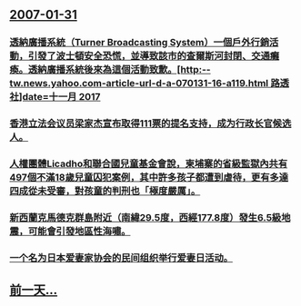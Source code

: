 ## [2007-01-31](/zh/news/2007/01/31/index.md)

### [透納廣播系統（Turner Broadcasting System）一個戶外行銷活動，引發了波士頓安全恐慌，並導致該市的查爾斯河封閉、交通癱瘓。透納廣播系統後來為這個活動致歉。[http:--tw.news.yahoo.com-article-url-d-a-070131-16-a119.html 路透社]date=十一月 2017 ](/zh/news/2007/01/31/透納廣播系統-Turner-Broadcasting-System-一個戶外行銷活動-引發了波士頓安全恐慌-並導致該市的.md)
### [香港立法会议员梁家杰宣布取得111票的提名支持，成为行政长官候选人。](/zh/news/2007/01/31/香港立法会议员梁家杰宣布取得111票的提名支持-成为行政长官候选人.md)
### [人權團體Licadho和聯合國兒童基金會說，柬埔寨的省級監獄內共有497個不滿18歲兒童囚犯案例，其中許多孩子都遭到虐待，更有多達四成從未受審，對孩童的判刑也「極度嚴厲」。](/zh/news/2007/01/31/人權團體Licadho和聯合國兒童基金會說-柬埔寨的省級監獄內共有497個不滿18歲兒童囚犯案例-其中許多孩子都遭到虐待.md)
### [新西蘭克馬德克群島附近（南緯29.5度，西經177.8度）發生6.5級地震，可能會引發地區性海嘯。](/zh/news/2007/01/31/新西蘭克馬德克群島附近-南緯295度-西經1778度-發生65級地震-可能會引發地區性海嘯.md)
### [一个名为日本爱妻家协会的民间组织举行爱妻日活动。](/zh/news/2007/01/31/一个名为日本爱妻家协会的民间组织举行爱妻日活动.md)
## [前一天...](/zh/news/2007/01/30/index.md)

